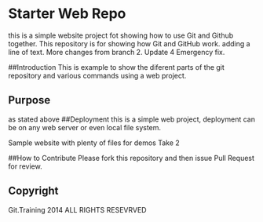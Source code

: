 # Starter Web Repo

this is a simple website project fot showing how to use Git and Github together.
This repository is for showing how Git and GitHub work. adding a line of text.
More changes from branch 2. Update 4 Emergency fix.

##Introduction
This is example to show the diferent parts of the git repository and various commands
using a web project.

## Purpose
as  stated above
##Deployment
this is a simple web project, deployment can be on any web server or even local file system.


Sample website with plenty of files for demos
Take 2

##How to Contribute
Please fork this repository and then issue Pull Request for review.

## Copyright

Git.Training 2014 ALL RIGHTS RESEVRVED